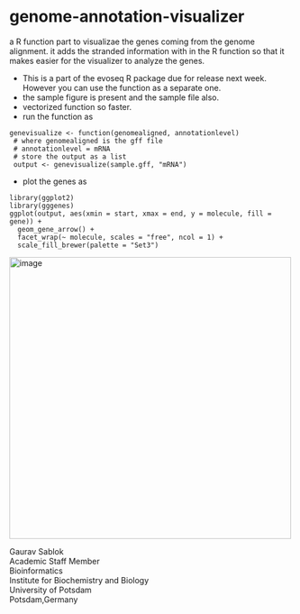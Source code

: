 # genome-annotation-visualizer

a R function part to visualizae the genes coming from the genome alignment. it adds the stranded information with in the R function so that it makes easier for the visualizer to analyze the genes. 
- This is a part of the evoseq R package due for release next week. However you can use the function as a separate one.
- the sample figure is present and the sample file also. 
- vectorized function so faster.
- run the function as 
```
genevisualize <- function(genomealigned, annotationlevel)
 # where genomealigned is the gff file 
 # annotationlevel = mRNA
 # store the output as a list 
 output <- genevisualize(sample.gff, "mRNA")
```
- plot the genes as 
```
library(ggplot2)
library(gggenes)
ggplot(output, aes(xmin = start, xmax = end, y = molecule, fill = gene)) +
  geom_gene_arrow() +
  facet_wrap(~ molecule, scales = "free", ncol = 1) +
  scale_fill_brewer(palette = "Set3")
```
<img src="https://github.com/sablokgaurav/gene-visualizer/blob/main/genevisualizer.png" alt="image" width="500" height="auto" align = "center">

Gaurav Sablok \
Academic Staff Member \
Bioinformatics \
Institute for Biochemistry and Biology \
University of Potsdam \
Potsdam,Germany


